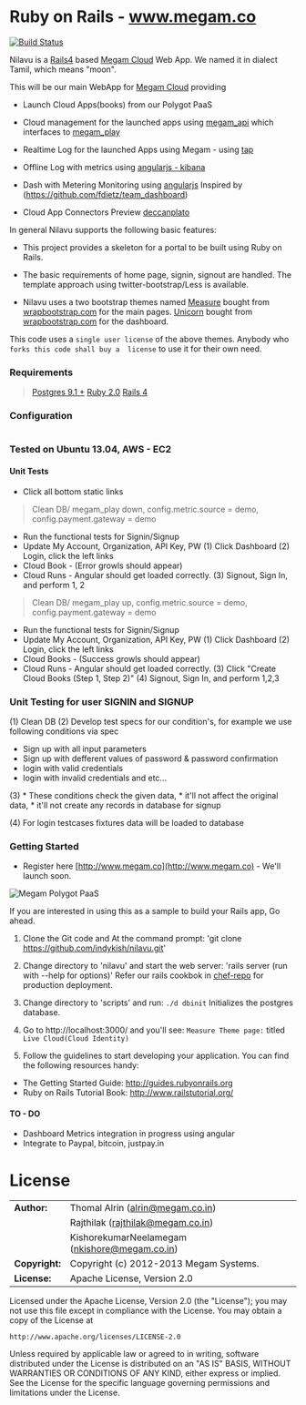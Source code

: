 # Ruby on Rails - www.megam.co

[![Build Status](https://travis-ci.org/indykish/nilavu.png?branch=master)](https://travis-ci.org/indykish/nilavu)

Nilavu is a [Rails4](http://guides.rubyonrails.org/) based [Megam Cloud](http://www.megam.co) Web App. 
We named it in dialect Tamil, which means "moon".

This will be our main WebApp for [Megam Cloud](http://www.megam.co) providing

* Launch Cloud Apps(books) from our Polygot PaaS 

* Cloud management for the launched apps using [megam_api](https://github.com/indykish/megam_api.git) which interfaces to 
  [megam_play](https://github.com/indykish/megam_play.git)
  
* Realtime Log for the launched Apps using Megam - using [tap](https://github.com/indykish/tap.git)

* Offline Log with metrics using [angularjs - kibana](http://www.elasticsearch.org/overview/kibana/) 

* Dash with Metering Monitoring using [angularjs](http://angularjs.org) Inspired by (https://github.com/fdietz/team_dashboard)

* Cloud App Connectors Preview [deccanplato](https://github.com/indykish/deccanplato.git)  

In general Nilavu supports the following basic features:

* This project provides a skeleton for a portal to be built using Ruby on Rails. 
 
* The basic requirements of home page, signin, signout are handled. The template approach using twitter-bootstrap/Less is available.

* Nilavu uses a two bootstrap themes named 
  [Measure](http://bit.ly/UDywP8) bought from [wrapbootstrap.com](http://wrapbootstrap.com) for the main pages. 
  [Unicorn](http://bit.ly/RpG9bh) bought from [wrapbootstrap.com](http://wrapbootstrap.com) for the dashboard.

This code uses a `single user license` of the above themes. Anybody who `forks this code shall buy a 
license` to use it for their own need.

### Requirements

> [Postgres 9.1 +](http://postgresql.org)
> [Ruby 2.0](http://ruby-lang.org)
> [Rails 4](http://guides.rubyonrails.org/4_0_release_notes.html)


### Configuration
```ruby

```

### Tested on Ubuntu 13.04, AWS - EC2

#### Unit Tests

*  Click all bottom static links

> Clean DB/ megam_play down, config.metric.source = demo, config.payment.gateway = demo
* Run the functional tests for Signin/Signup
* Update My Account, Organization, API Key, PW 
(1) Click Dashboard
(2) Login, click the left links 
* Cloud Book - (Error growls should appear) 
* Cloud Runs - Angular should get loaded correctly.
(3) Signout, Sign In, and perform 1, 2

> Clean DB/ megam_play up, config.metric.source = demo, config.payment.gateway = demo
* Run the functional tests for Signin/Signup
* Update My Account, Organization, API Key, PW
(1) Click Dashboard
(2) Login, click the left links
* Cloud Books - (Success growls should appear)
* Cloud Runs - Angular should get loaded correctly.
(3) Click "Create Cloud Books (Step 1, Step 2)"
(4) Signout, Sign In, and perform 1,2,3


### Unit Testing for user SIGNIN and SIGNUP

(1) Clean DB
(2) Develop test specs for our condition's, for example we use following conditions via spec

*  Sign up with all input parameters
*  Sign up with defferent values of password & password confirmation
*  login with valid credentials
*  login with invalid credentials 
                                 and etc...

(3) * These conditions check the given data, 
    * it'll not affect the original data, 
    * it'll not create any records in database for signup
    
(4) For login testcases fixtures data will be loaded to database      


### Getting Started

* Register here [http://www.megam.co](http://www.megam.co) - We'll launch soon.

![Megam Polygot PaaS](http://indykish.files.wordpress.com/2012/06/megam_landing_page.png?w=645&h=996 "Megam Polygot PaaS")


If you are interested in using this as a sample to build your Rails app, Go ahead.

1. Clone the Git code and At the command prompt:
       'git clone https://github.com/indykish/nilavu.git'

2. Change directory to 'nilavu' and start the web server:
       'rails server (run with --help for options)'
   Refer our rails cookbok in [chef-repo](https://github.com/indykish/chef-repo.git) for production deployment.

3. Change directory to 'scripts' and run:
       `./d dbinit` Initializes the postgres database.
              
4. Go to http://localhost:3000/ and you'll see:
       `Measure Theme page:` titled `Live Cloud(Cloud Identity)`

5. Follow the guidelines to start developing your application. You can find
the following resources handy:

* The Getting Started Guide: http://guides.rubyonrails.org
* Ruby on Rails Tutorial Book: http://www.railstutorial.org/


#### TO - DO

* Dashboard Metrics integration in progress using angular
* Integrate to Paypal, bitcoin, justpay.in
	
# License


|                      |                                          |
|:---------------------|:-----------------------------------------|
| **Author:**          | Thomal Alrin (<alrin@megam.co.in>)
|                      | Rajthilak (<rajthilak@megam.co.in>)
|		               | KishorekumarNeelamegam (<nkishore@megam.co.in>)
| **Copyright:**       | Copyright (c) 2012-2013 Megam Systems.
| **License:**         | Apache License, Version 2.0

Licensed under the Apache License, Version 2.0 (the "License");
you may not use this file except in compliance with the License.
You may obtain a copy of the License at

    http://www.apache.org/licenses/LICENSE-2.0

Unless required by applicable law or agreed to in writing, software
distributed under the License is distributed on an "AS IS" BASIS,
WITHOUT WARRANTIES OR CONDITIONS OF ANY KIND, either express or implied.
See the License for the specific language governing permissions and
limitations under the License.

